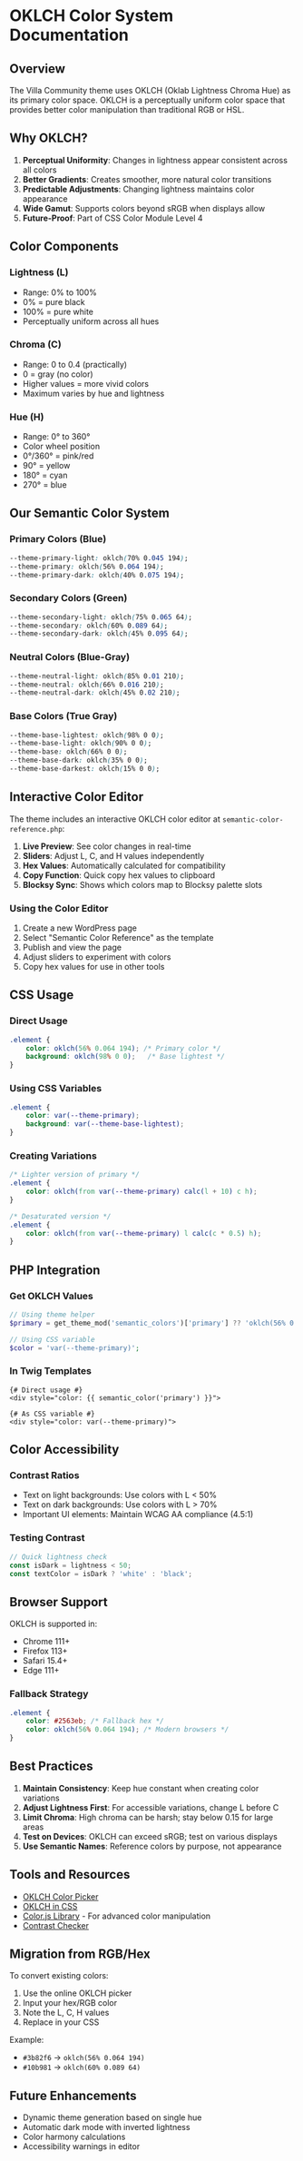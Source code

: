 # OKLCH Color System Documentation

## Overview

The Villa Community theme uses OKLCH (Oklab Lightness Chroma Hue) as its primary color space. OKLCH is a perceptually uniform color space that provides better color manipulation than traditional RGB or HSL.

## Why OKLCH?

1. **Perceptual Uniformity**: Changes in lightness appear consistent across all colors
2. **Better Gradients**: Creates smoother, more natural color transitions
3. **Predictable Adjustments**: Changing lightness maintains color appearance
4. **Wide Gamut**: Supports colors beyond sRGB when displays allow
5. **Future-Proof**: Part of CSS Color Module Level 4

## Color Components

### Lightness (L)
- Range: 0% to 100%
- 0% = pure black
- 100% = pure white
- Perceptually uniform across all hues

### Chroma (C)
- Range: 0 to 0.4 (practically)
- 0 = gray (no color)
- Higher values = more vivid colors
- Maximum varies by hue and lightness

### Hue (H)
- Range: 0° to 360°
- Color wheel position
- 0°/360° = pink/red
- 90° = yellow
- 180° = cyan
- 270° = blue

## Our Semantic Color System

### Primary Colors (Blue)
```css
--theme-primary-light: oklch(70% 0.045 194);
--theme-primary: oklch(56% 0.064 194);
--theme-primary-dark: oklch(40% 0.075 194);
```

### Secondary Colors (Green)
```css
--theme-secondary-light: oklch(75% 0.065 64);
--theme-secondary: oklch(60% 0.089 64);
--theme-secondary-dark: oklch(45% 0.095 64);
```

### Neutral Colors (Blue-Gray)
```css
--theme-neutral-light: oklch(85% 0.01 210);
--theme-neutral: oklch(66% 0.016 210);
--theme-neutral-dark: oklch(45% 0.02 210);
```

### Base Colors (True Gray)
```css
--theme-base-lightest: oklch(98% 0 0);
--theme-base-light: oklch(90% 0 0);
--theme-base: oklch(66% 0 0);
--theme-base-dark: oklch(35% 0 0);
--theme-base-darkest: oklch(15% 0 0);
```

## Interactive Color Editor

The theme includes an interactive OKLCH color editor at `semantic-color-reference.php`:

1. **Live Preview**: See color changes in real-time
2. **Sliders**: Adjust L, C, and H values independently
3. **Hex Values**: Automatically calculated for compatibility
4. **Copy Function**: Quick copy hex values to clipboard
5. **Blocksy Sync**: Shows which colors map to Blocksy palette slots

### Using the Color Editor

1. Create a new WordPress page
2. Select "Semantic Color Reference" as the template
3. Publish and view the page
4. Adjust sliders to experiment with colors
5. Copy hex values for use in other tools

## CSS Usage

### Direct Usage
```css
.element {
    color: oklch(56% 0.064 194); /* Primary color */
    background: oklch(98% 0 0);   /* Base lightest */
}
```

### Using CSS Variables
```css
.element {
    color: var(--theme-primary);
    background: var(--theme-base-lightest);
}
```

### Creating Variations
```css
/* Lighter version of primary */
.element {
    color: oklch(from var(--theme-primary) calc(l + 10) c h);
}

/* Desaturated version */
.element {
    color: oklch(from var(--theme-primary) l calc(c * 0.5) h);
}
```

## PHP Integration

### Get OKLCH Values
```php
// Using theme helper
$primary = get_theme_mod('semantic_colors')['primary'] ?? 'oklch(56% 0.064 194)';

// Using CSS variable
$color = 'var(--theme-primary)';
```

### In Twig Templates
```twig
{# Direct usage #}
<div style="color: {{ semantic_color('primary') }}">

{# As CSS variable #}
<div style="color: var(--theme-primary)">
```

## Color Accessibility

### Contrast Ratios
- Text on light backgrounds: Use colors with L < 50%
- Text on dark backgrounds: Use colors with L > 70%
- Important UI elements: Maintain WCAG AA compliance (4.5:1)

### Testing Contrast
```javascript
// Quick lightness check
const isDark = lightness < 50;
const textColor = isDark ? 'white' : 'black';
```

## Browser Support

OKLCH is supported in:
- Chrome 111+
- Firefox 113+
- Safari 15.4+
- Edge 111+

### Fallback Strategy
```css
.element {
    color: #2563eb; /* Fallback hex */
    color: oklch(56% 0.064 194); /* Modern browsers */
}
```

## Best Practices

1. **Maintain Consistency**: Keep hue constant when creating color variations
2. **Adjust Lightness First**: For accessible variations, change L before C
3. **Limit Chroma**: High chroma can be harsh; stay below 0.15 for large areas
4. **Test on Devices**: OKLCH can exceed sRGB; test on various displays
5. **Use Semantic Names**: Reference colors by purpose, not appearance

## Tools and Resources

- [OKLCH Color Picker](https://oklch.com/)
- [OKLCH in CSS](https://developer.mozilla.org/en-US/docs/Web/CSS/color_value/oklch)
- [Color.js Library](https://colorjs.io/) - For advanced color manipulation
- [Contrast Checker](https://webaim.org/resources/contrastchecker/)

## Migration from RGB/Hex

To convert existing colors:

1. Use the online OKLCH picker
2. Input your hex/RGB color
3. Note the L, C, H values
4. Replace in your CSS

Example:
- `#3b82f6` → `oklch(56% 0.064 194)`
- `#10b981` → `oklch(60% 0.089 64)`

## Future Enhancements

- Dynamic theme generation based on single hue
- Automatic dark mode with inverted lightness
- Color harmony calculations
- Accessibility warnings in editor
